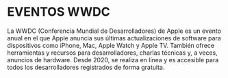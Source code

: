 # EVENTOS WWDC

La WWDC (Conferencia Mundial de Desarrolladores) de Apple es un evento anual en el que Apple anuncia sus últimas actualizaciones de software para dispositivos como iPhone, Mac, Apple Watch y Apple TV. También ofrece herramientas y recursos para desarrolladores, charlas técnicas y, a veces, anuncios de hardware. Desde 2020, se realiza en línea y es accesible para todos los desarrolladores registrados de forma gratuita.
